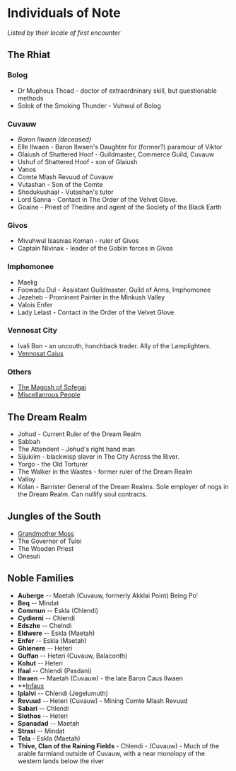 # Individuals of Note
_Listed by their locale of first encounter_

## The Rhiat

### Bolog
* Dr Mupheus Thoad - doctor of extraordninary skill, but questionable methods
* Solok of the Smoking Thunder - Vuhwul of Bolog 

### Cuvauw
* _Baron Ilwaen (deceased)_
* Elle Ilwaen - Baron Ilwaen's Daughter for (former?) paramour of Viktor
* Glaiush of Shattered Hoof - Guildmaster, Commerce Guild, Cuvauw
* Ushuf of Shattered Hoof - son of Glaiush
* Vanos
* Comte Mlash Revuud of Cuvauw
* Vutashan - Son of the Comte
* Shodukushaal - Vutashan's tutor
* Lord Sanna - Contact in The Order of the Velvet Glove.
* Goaine - Priest of Thedine and agent of the Society of the Black Earth 

### Givos
* Mivuhwul Isasnias Koman - ruler of Givos
* Captain Nivinak - leader of the Goblin forces in Givos 

### Imphomonee
* Maelig
* Foowadu Dul - Assistant Guildmaster, Guild of Arms, Imphomonee
* Jezeheb - Prominent Painter in the Minkush Valley
* Valois Enfer
* Lady Lelast - Contact in the Order of the Velvet Glove. 

### Vennosat City
* Ivali Bon - an uncouth, hunchback trader. Ally of the Lamplighters. 
* [Vennosat Caius](vennosat_caius.md)

### Others
* [The Magosh of Sofegai](the_magosh_of_sofegai.md)
* [Miscellanrous People](miscellaneous_people.md)

## The Dream Realm
* Johud - Current Ruler of the Dream Realm
* Sabbah
* The Attendent - Johud's right hand man
* Sijukiim - blackwisp slaver in The City Across the River.
* Yorgo - the Old Torturer
* The Walker in the Wastes - former ruler of the Dream Realm
* Valloy
* Kolan - Barrister General of the Dream Realms. Sole employer of nogs in the Dream Realm. Can nullify soul contracts. 

## Jungles of the South
* [Grandmother Moss](grandmother_moss.md)
* The Governor of Tuloi
* The Wooden Priest
* Onesuli

## Noble Families

* **Auberge** -- Maetah (Cuvauw, formerly Akklai Point) Being Po'
* **Beq** -- Mindat
* **Commun** -- Eskla (Chlendi)
* **Cydierni** -- Chlendi
* **Edszhe** -- Chelndi
* **Eldwere** -- Eskla (Maetah)
* **Enfer** -- Eskla (Maetah)
* **Ghienere** -- Heteri
* **Guffan** -- Heteri (Cuvauw, Balaconth)
* **Kohut** -- Heteri
* **Ifaal** -- Chlendi (Pasdani)
* **Ilwaen** -- Maetah (Cuvauw) - the late Baron Caus Ilwaen
* **[Infaux](house_infaux.md)
* **Iplalvi** -- Chlendi (Jegelumuth)
* **Revuud** -- Heteri (Cuvauw) - Mining Comte Mlash Revuud
* **Sabari** -- Chlendi
* **Slothos** -- Heteri
* **Spanadad** -- Maetah
* **Strasi** -- Mindat
* **Tela** - Eskla (Maetah)
* **Thive, Clan of the Raining Fields** - Chlendi - (Cuvauw) - Much of the arable farmland outside of Cuvauw, with a near monolopy of the western lands below the river 